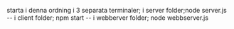 starta i denna ordning i 3 separata terminaler; i server folder;node server.js -- i client folder; npm start -- i webberver folder; node webbserver.js 
